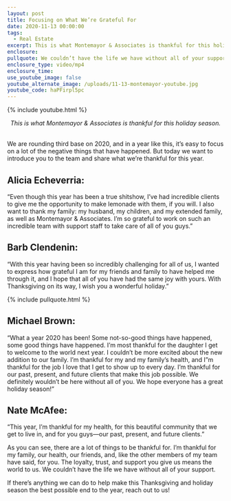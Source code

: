 ```yaml
---
layout: post
title: Focusing on What We’re Grateful For
date: 2020-11-13 00:00:00
tags:
  - Real Estate
excerpt: This is what Montemayor & Associates is thankful for this holiday season.
enclosure:
pullquote: We couldn’t have the life we have without all of your support.
enclosure_type: video/mp4
enclosure_time:
use_youtube_image: false
youtube_alternate_image: /uploads/11-13-montemayor-youtube.jpg
youtube_code: haPFirpl5pc
---
```


{% include youtube.html %}

<center><em>This is what Montemayor &amp; Associates is thankful for this holiday season.</em></center>

<br>We are rounding third base on 2020, and in a year like this, it’s easy to focus on a lot of the negative things that have happened. But today we want to introduce you to the team and share what we’re thankful for this year.

## **Alicia Echeverria:**

“Even though this year has been a true shitshow, I’ve had incredible clients to give me the opportunity to make lemonade with them, if you will. I also want to thank my family: my husband, my children, and my extended family, as well as Montemayor & Associates. I’m so grateful to work on such an incredible team with support staff to take care of all of you guys.”

## **Barb Clendenin:**

“With this year having been so incredibly challenging for all of us, I wanted to express how grateful I am for my friends and family to have helped me through it, and I hope that all of you have had the same joy with yours. With Thanksgiving on its way, I wish you a wonderful holiday.”

{% include pullquote.html %}

## **Michael Brown:**

“What a year 2020 has been\! Some not-so-good things have happened, some good things have happened. I’m most thankful for the daughter I get to welcome to the world next year. I couldn’t be more excited about the new addition to our family. I’m thankful for my and my family’s health, and I”m thankful for the job I love that I get to show up to every day. I’m thankful for our past, present, and future clients that make this job possible. We definitely wouldn’t be here without all of you. We hope everyone has a great holiday season\!”

## **Nate McAfee:**

“This year, I’m thankful for my health, for this beautiful community that we get to live in, and for you guys—our past, present, and future clients.”

As you can see, there are a lot of things to be thankful for. I’m thankful for my family, our health, our friends, and, like the other members of my team have said, for you. The loyalty, trust, and support you give us means the world to us. We couldn’t have the life we have without all of your support.

If there’s anything we can do to help make this Thanksgiving and holiday season the best possible end to the year, reach out to us\!